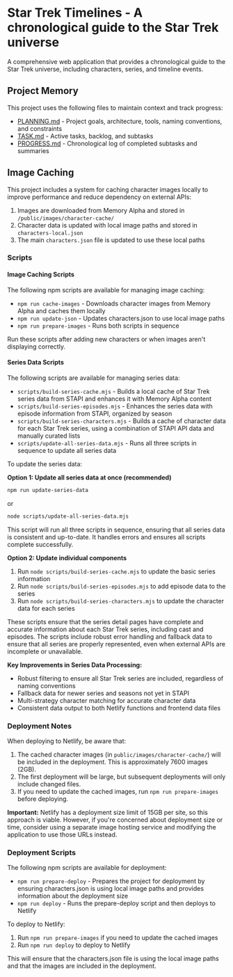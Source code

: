 # Star Trek Timelines - A chronological guide to the Star Trek universe

A comprehensive web application that provides a chronological guide to the Star Trek universe, including characters, series, and timeline events.

## Project Memory

This project uses the following files to maintain context and track progress:

- [PLANNING.md](./PLANNING.md) - Project goals, architecture, tools, naming conventions, and constraints
- [TASK.md](./TASK.md) - Active tasks, backlog, and subtasks
- [PROGRESS.md](./PROGRESS.md) - Chronological log of completed subtasks and summaries

## Image Caching

This project includes a system for caching character images locally to improve performance and reduce dependency on external APIs:

1. Images are downloaded from Memory Alpha and stored in `/public/images/character-cache/`
2. Character data is updated with local image paths and stored in `characters-local.json`
3. The main `characters.json` file is updated to use these local paths

### Scripts

#### Image Caching Scripts

The following npm scripts are available for managing image caching:

- `npm run cache-images` - Downloads character images from Memory Alpha and caches them locally
- `npm run update-json` - Updates characters.json to use local image paths
- `npm run prepare-images` - Runs both scripts in sequence

Run these scripts after adding new characters or when images aren't displaying correctly.

#### Series Data Scripts

The following scripts are available for managing series data:

- `scripts/build-series-cache.mjs` - Builds a local cache of Star Trek series data from STAPI and enhances it with Memory Alpha content
- `scripts/build-series-episodes.mjs` - Enhances the series data with episode information from STAPI, organized by season
- `scripts/build-series-characters.mjs` - Builds a cache of character data for each Star Trek series, using a combination of STAPI API data and manually curated lists
- `scripts/update-all-series-data.mjs` - Runs all three scripts in sequence to update all series data

To update the series data:

**Option 1: Update all series data at once (recommended)**
```bash
npm run update-series-data
```
or
```bash
node scripts/update-all-series-data.mjs
```

This script will run all three scripts in sequence, ensuring that all series data is consistent and up-to-date. It handles errors and ensures all scripts complete successfully.

**Option 2: Update individual components**
1. Run `node scripts/build-series-cache.mjs` to update the basic series information
2. Run `node scripts/build-series-episodes.mjs` to add episode data to the series
3. Run `node scripts/build-series-characters.mjs` to update the character data for each series

These scripts ensure that the series detail pages have complete and accurate information about each Star Trek series, including cast and episodes. The scripts include robust error handling and fallback data to ensure that all series are properly represented, even when external APIs are incomplete or unavailable.

**Key Improvements in Series Data Processing:**
- Robust filtering to ensure all Star Trek series are included, regardless of naming conventions
- Fallback data for newer series and seasons not yet in STAPI
- Multi-strategy character matching for accurate character data
- Consistent data output to both Netlify functions and frontend data files

### Deployment Notes

When deploying to Netlify, be aware that:

1. The cached character images (in `public/images/character-cache/`) will be included in the deployment. This is approximately 7600 images (2GB).
2. The first deployment will be large, but subsequent deployments will only include changed files.
3. If you need to update the cached images, run `npm run prepare-images` before deploying.

**Important:** Netlify has a deployment size limit of 15GB per site, so this approach is viable. However, if you're concerned about deployment size or time, consider using a separate image hosting service and modifying the application to use those URLs instead.

### Deployment Scripts

The following npm scripts are available for deployment:

- `npm run prepare-deploy` - Prepares the project for deployment by ensuring characters.json is using local image paths and provides information about the deployment size
- `npm run deploy` - Runs the prepare-deploy script and then deploys to Netlify

To deploy to Netlify:

1. Run `npm run prepare-images` if you need to update the cached images
2. Run `npm run deploy` to deploy to Netlify

This will ensure that the characters.json file is using the local image paths and that the images are included in the deployment.
